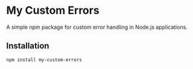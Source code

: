 # My Custom Errors

A simple npm package for custom error handling in Node.js applications.

## Installation

```bash
npm install my-custom-errors
